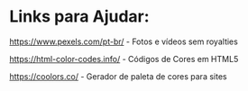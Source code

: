 # Links para Ajudar:

https://www.pexels.com/pt-br/ - Fotos e vídeos sem royalties

https://html-color-codes.info/ -  Códigos de Cores em HTML5

https://coolors.co/ - Gerador de paleta de cores para sites

